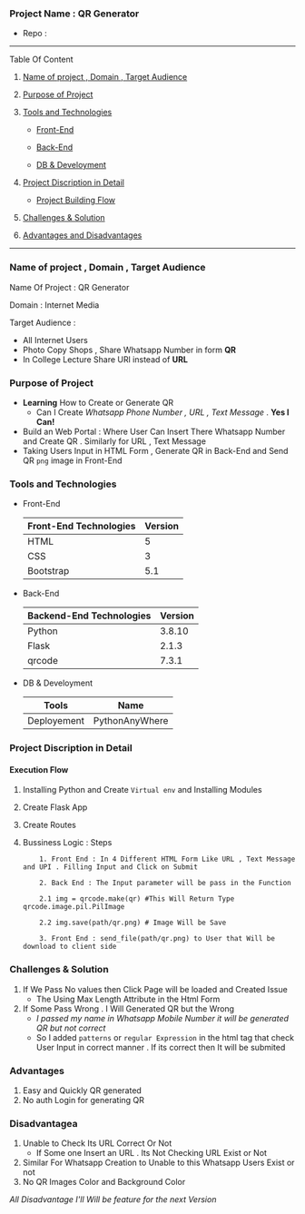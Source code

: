### Project Name : QR Generator

- Repo :

---

Table Of Content

1. [Name of project , Domain , Target Audience](#t1)
2. [Purpose of Project](#t2)

3. [Tools and Technologies](#t3)

   - [Front-End](#t3_1)

   - [Back-End](#t3_2)

   - [DB & Develoyment](#t3_3)

4. [Project Discription in Detail](#t4)

   - [Project Building Flow](#t4_1)

5. [Challenges & Solution](#t6)

6. [Advantages and Disadvantages](#t7)

---

### Name of project , Domain , Target Audience

<a name='t1'></a>
Name Of Project : QR Generator

Domain : Internet Media

Target Audience :

- All Internet Users
- Photo Copy Shops , Share Whatsapp Number in form **QR**
- In College Lecture Share URl instead of **URL**

### Purpose of Project

<a name='t2'></a>

- **Learning** How to Create or Generate QR
  - Can I Create _Whatsapp Phone Number , URL , Text Message_ . **Yes I Can!**
- Build an Web Portal : Where User Can Insert There Whatsapp Number and Create QR . Similarly for URL , Text Message
- Taking Users Input in HTML Form , Generate QR in Back-End and Send QR `png` image in Front-End

### Tools and Technologies

<a name='t3'></a>

- Front-End
  <a name='t3_1'></a>

  | Front-End Technologies | Version |
  | ---------------------- | ------- |
  | HTML                   | 5       |
  | CSS                    | 3       |
  | Bootstrap              | 5.1     |

- Back-End
  <a name='t3_2'></a>

  | Backend-End Technologies | Version |
  | ------------------------ | ------- |
  | Python                   | 3.8.10  |
  | Flask                    | 2.1.3   |
  | qrcode                   | 7.3.1   |

- DB & Develoyment
  <a name='t3_3'></a>

  | Tools       | Name           |
  | ----------- | -------------- |
  | Deployement | PythonAnyWhere |

### Project Discription in Detail

<a name='t4'></a>

#### Execution Flow

1.  Installing Python and Create `Virtual env` and Installing Modules

1.  Create Flask App

1.  Create Routes

1.  Bussiness Logic : Steps

    ```
        1. Front End : In 4 Different HTML Form Like URL , Text Message and UPI . Filling Input and Click on Submit

        2. Back End : The Input parameter will be pass in the Function

        2.1 img = qrcode.make(qr) #This Will Return Type qrcode.image.pil.PilImage

        2.2 img.save(path/qr.png) # Image Will be Save

        3. Front End : send_file(path/qr.png) to User that Will be download to client side
    ```

### Challenges & Solution

<a name='t5'></a>

1. If We Pass No values then Click Page will be loaded and Created Issue
   - The Using Max Length Attribute in the Html Form
2. If Some Pass Wrong . I Will Generated QR but the Wrong
   - _I passed my name in Whatsapp Mobile Number it will be generated QR but not correct_
   - So I added `patterns` or `regular Expression` in the html tag that check User Input in correct manner . If its correct then It will be submited

### Advantages

<a name='t5'></a>

1. Easy and Quickly QR generated
2. No auth Login for generating QR

### Disadvantagea

1. Unable to Check Its URL Correct Or Not
   - If Some one Insert an URL . Its Not Checking URL Exist or Not
2. Similar For Whatsapp Creation to Unable to this Whatsapp Users Exist or not
3. No QR Images Color and Background Color

_All Disadvantage I'll Will be feature for the next Version_
